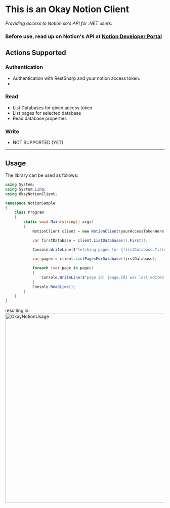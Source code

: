 # This is an Okay Notion Client
_Providing access to Notion.so's API for .NET users._


### Before use, read up on Notion's API at [Notion Developer Portal](https://developers.notion.com/)

## Actions Supported

### Authentication
- Authentication with RestSharp and your notion access token.
- 
### Read
- List Databases for given access token
- List pages for selected database
- Read database properties

### Write
- NOT SUPPORTED (YET)

---

## Usage

The library can be used as follows:
```csharp
using System;
using System.Linq;
using OkayNotionClient;

namespace NotionSample
{
    class Program
    {
        static void Main(string[] args)
        {
            NotionClient client = new NotionClient(yourAccessTokenHere);

            var firstDatabase = client.ListDatabases().First();
            
            Console.WriteLine($"fetching pages for {firstDatabase.Title.First().PlainText}");

            var pages = client.ListPagesForDatabase(firstDatabase);

            foreach (var page in pages)
            {
                Console.WriteLine($"page id: {page.Id} was last edited at {page.LastEditedTime}");
            }
            Console.ReadLine();
        }
    }
}
```

resulting in:
 <img src="https://github.com/johnpierson/OkayNotionClient/blob/main/!documentation/01_Usage.gif" alt="OkayNotionUsage" width="600">

